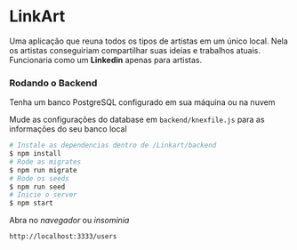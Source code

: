# LinkArt

Uma aplicação que reuna todos os tipos de artistas em um único local. Nela os artistas conseguiriam compartilhar suas ideias e trabalhos atuais. Funcionaria como um **Linkedin** apenas para artistas.

### Rodando o Backend

Tenha um banco PostgreSQL configurado em sua máquina ou na nuvem

Mude as configurações do database em ```backend/knexfile.js``` para as informações do seu banco local

```bash
# Instale as dependencias dentro de /Linkart/backend
$ npm install 
# Rode as migrates
$ npm run migrate
# Rode os seeds
$ npm run seed
# Inicie o server
$ npm start
```

Abra no *navegador* ou *insominia*
```bash
http://localhost:3333/users
```